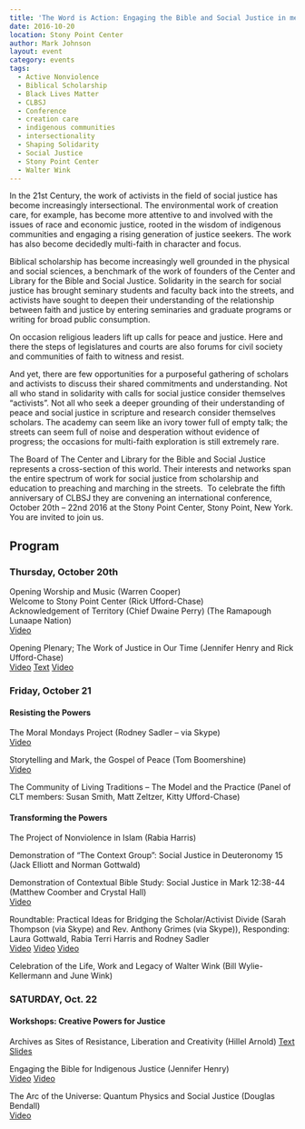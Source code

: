 ```yaml
---
title: 'The Word is Action: Engaging the Bible and Social Justice in memory of Walter Wink'
date: 2016-10-20
location: Stony Point Center
author: Mark Johnson
layout: event
category: events
tags:
  - Active Nonviolence
  - Biblical Scholarship
  - Black Lives Matter
  - CLBSJ
  - Conference
  - creation care
  - indigenous communities
  - intersectionality
  - Shaping Solidarity
  - Social Justice
  - Stony Point Center
  - Walter Wink
---
```

In the 21st Century, the work of activists in the field of social justice has become increasingly intersectional. The environmental work of creation care, for example, has become more attentive to and involved with the issues of race and economic justice, rooted in the wisdom of indigenous communities and engaging a rising generation of justice seekers. The work has also become decidedly multi-faith in character and focus.

Biblical scholarship has become increasingly well grounded in the physical and social sciences, a benchmark of the work of founders of the Center and Library for the Bible and Social Justice. Solidarity in the search for social justice has brought seminary students and faculty back into the streets, and activists have sought to deepen their understanding of the relationship between faith and justice by entering seminaries and graduate programs or writing for broad public consumption.

On occasion religious leaders lift up calls for peace and justice. Here and there the steps of legislatures and courts are also forums for civil society and communities of faith to witness and resist.

And yet, there are few opportunities for a purposeful gathering of scholars and activists to discuss their shared commitments and understanding. Not all who stand in solidarity with calls for social justice consider themselves “activists”. Not all who seek a deeper grounding of their understanding of peace and social justice in scripture and research consider themselves scholars. The academy can seem like an ivory tower full of empty talk; the streets can seem full of noise and desperation without evidence of progress; the occasions for multi-faith exploration is still extremely rare.

The Board of The Center and Library for the Bible and Social Justice represents a cross-section of this world. Their interests and networks span the entire spectrum of work for social justice from scholarship and education to preaching and marching in the streets.  To celebrate the fifth anniversary of CLBSJ they are convening an international conference, October 20th – 22nd 2016 at the Stony Point Center, Stony Point, New York.  You are invited to join us.

## Program

### Thursday, October 20th

Opening Worship and Music (Warren Cooper)  
Welcome to Stony Point Center (Rick Ufford-Chase)  
Acknowledgement of Territory (Chief Dwaine Perry) (The Ramapough Lunaape Nation)  
<a class="button tiny " href="https://www.youtube.com/watch?v=Psyzqq3Udio">Video</a>

Opening Plenary; The Work of Justice in Our Time (Jennifer Henry and Rick Ufford-Chase)  
<a class="button tiny" href="https://www.youtube.com/watch?v=RUgp1aN07bA">Video</a>
<a class="button tiny secondary" href="{{site.url}}/resources/henry-plenary.pdf">Text</a>
<a class="button tiny" href="https://www.youtube.com/watch?v=0MXdmt0gtfo">Video</a>

### Friday, October 21

#### Resisting the Powers

The Moral Mondays Project (Rodney Sadler – via Skype)  
<a class="button tiny " href="https://www.youtube.com/watch?v=TQTz5n68Y98">Video</a>

Storytelling and Mark, the Gospel of Peace (Tom Boomershine)  
<a class="button tiny " href="https://www.youtube.com/watch?v=S0A9GukyN4o">Video</a>

The Community of Living Traditions – The Model and the Practice (Panel of CLT members: Susan Smith, Matt Zeltzer, Kitty Ufford-Chase)

#### Transforming the Powers

The Project of Nonviolence in Islam (Rabia Harris)

Demonstration of “The Context Group”: Social Justice in Deuteronomy 15 (Jack Elliott and Norman Gottwald)

Demonstration of Contextual Bible Study: Social Justice in Mark 12:38-44 (Matthew Coomber and Crystal Hall)  
<a class="button tiny " href="https://www.youtube.com/watch?v=hc5gRED9LVY">Video</a>

Roundtable: Practical Ideas for Bridging the Scholar/Activist Divide (Sarah Thompson (via Skype) and Rev. Anthony Grimes (via Skype)), Responding: Laura Gottwald, Rabia Terri Harris and Rodney Sadler  
<a class="button tiny " href="https://www.youtube.com/watch?v=OdHEXAxGoWY">Video</a>
<a class="button tiny " href="https://youtu.be/cnB4KL5L69M">Video</a>
<a class="button tiny " href="https://youtu.be./uYwnxlFXI7s">Video</a>

Celebration of the Life, Work and Legacy of Walter Wink (Bill Wylie-Kellermann and June Wink)

### SATURDAY, Oct. 22

#### Workshops: Creative Powers for Justice

Archives as Sites of Resistance, Liberation and Creativity (Hillel Arnold)
<a class="button tiny secondary" href="http://hillelarnold.com/blog/2016/10/archives-as-sites-of-resistance-liberation-and-creativity/">Text</a>
<a class="button tiny secondary" href="http://hillelarnold.com/clbsj-archives/">Slides</a>

Engaging the Bible for Indigenous Justice (Jennifer Henry)  
<a class="button tiny " href="https://www.youtube.com/watch?v=4GWLqzLUrDM">Video</a>
<a class="button tiny " href="https://www.youtube.com/watch?v=Dnlhb4bcon4">Video</a>

The Arc of the Universe: Quantum Physics and Social Justice (Douglas Bendall)  
<a class="button tiny " href="https://www.youtube.com/watch?v=E6gHlJDksc8">Video</a>

